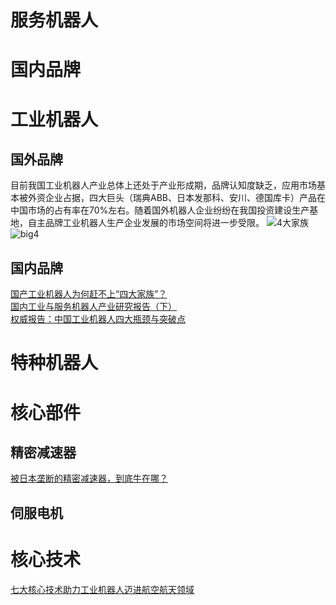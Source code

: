 
# 服务机器人

# 国内品牌


# 工业机器人
## 国外品牌
目前我国工业机器人产业总体上还处于产业形成期，品牌认知度缺乏，应用市场基本被外资企业占据，四大巨头（瑞典ABB、日本发那科、安川、德国库卡）产品在中国市场的占有率在70%左右。随着国外机器人企业纷纷在我国投资建设生产基地，自主品牌工业机器人生产企业发展的市场空间将进一步受限。
![4大家族](http://images.ofweek.com/Upload/News/2016-8/Sandy/9/25.jpg)<br>
![big4](https://timgsa.baidu.com/timg?image&quality=80&size=b9999_10000&sec=1545199487910&di=22f0babf09a0e6c31f2174cb63209490&imgtype=0&src=http%3A%2F%2Fdata.useit.com.cn%2Fuseitdata%2Fforum%2F201507%2F10%2F175035d2s90ug00c6zpc3t.jpg)<br>

## 国内品牌
[国产工业机器人为何赶不上“四大家族”？](http://www.gongkong.com/news/201806/381682.html)<br>
[国内工业与服务机器人产业研究报告（下）](http://blog.sina.com.cn/s/blog_be62e9a90102wj9d.html)<br>
[权威报告：中国工业机器人四大瓶颈与突破点](http://www.gymf.com.cn/robot/cn/news/2017-5-12/2765.html)<BR>

# 特种机器人


# 核心部件

## 精密减速器
[被日本垄断的精密减速器，到底牛在哪？](https://baijiahao.baidu.com/s?id=1616651042938702262&wfr=spider&for=pc)<br>


## 伺服电机

## 

# 核心技术
[七大核心技术助力工业机器人迈进航空航天领域](http://www.21ic.com/news/control/201606/678895.htm)<br>
